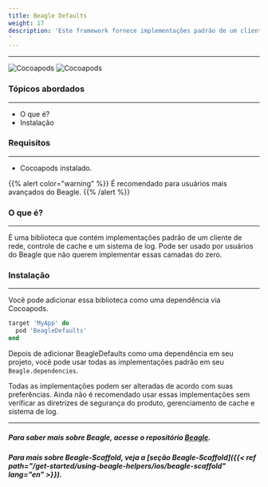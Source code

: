 ```yaml
---
title: Beagle Defaults
weight: 17
description: 'Este framework fornece implementações padrão de um cliente de rede, controle de cache e logger que podem ser facilmente incorporados e usados ​​em seu projeto Beagle.
'
---
```


---

![Cocoapods](https://img.shields.io/cocoapods/v/BeagleDefaults?label=Beagle-Defaults)
![Cocoapods](https://img.shields.io/cocoapods/v/Beagle?label=Beagle)

### Tópicos abordados
<hr>

* O que é?
* Instalação

### Requisitos
<hr>

* Cocoapods instalado.

{{% alert color="warning" %}}
É recomendado para usuários mais avançados do Beagle.
{{% /alert %}}

### O que é?
<hr>

É uma biblioteca que contém implementações padrão de um cliente de rede, controle de cache e um sistema de log. Pode ser usado por usuários do Beagle que não querem implementar essas camadas do zero.


### Instalação
<hr>

Você pode adicionar essa biblioteca como uma dependência via Cocoapods.

```ruby
target 'MyApp' do
  pod 'BeagleDefaults'
end
```

Depois de adicionar BeagleDefaults como uma dependência em seu projeto, você pode usar todas as implementações padrão em seu `Beagle.dependencies`.

Todas as implementações podem ser alteradas de acordo com suas preferências. Ainda não é recomendado usar essas implementações sem verificar as diretrizes de segurança do produto, gerenciamento de cache e sistema de log.


<hr>

##### Para saber mais sobre Beagle, acesse o repositório [Beagle](https://github.com/ZupIT/beagle).
##### Para mais sobre Beagle-Scaffold, veja a [seção Beagle-Scaffold]({{< ref path="/get-started/using-beagle-helpers/ios/beagle-scaffold" lang="en" >}}).
